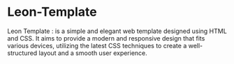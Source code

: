 # Leon-Template
Leon Template : is a simple and elegant web template designed using HTML and CSS. It aims to provide a modern and responsive design that fits various devices, utilizing the latest CSS techniques to create a well-structured layout and a smooth user experience.
